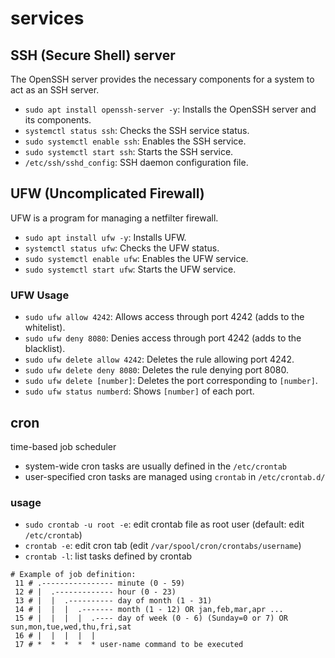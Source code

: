 # services
## SSH (Secure Shell) server
The OpenSSH server provides the necessary components for a system to act as an SSH server.

- `sudo apt install openssh-server -y`: Installs the OpenSSH server and its components.
- `systemctl status ssh`: Checks the SSH service status.
- `sudo systemctl enable ssh`: Enables the SSH service.
- `sudo systemctl start ssh`: Starts the SSH service.
- `/etc/ssh/sshd_config`: SSH daemon configuration file.

## UFW (Uncomplicated Firewall)
UFW is a program for managing a netfilter firewall.

- `sudo apt install ufw -y`: Installs UFW.
- `systemctl status ufw`: Checks the UFW status.
- `sudo systemctl enable ufw`: Enables the UFW service.
- `sudo systemctl start ufw`: Starts the UFW service.

### UFW Usage
- `sudo ufw allow 4242`: Allows access through port 4242 (adds to the whitelist).
- `sudo ufw deny 8080`: Denies access through port 4242 (adds to the blacklist).
- `sudo ufw delete allow 4242`: Deletes the rule allowing port 4242.
- `sudo ufw delete deny 8080`: Deletes the rule denying port 8080.
- `sudo ufw delete [number]`: Deletes the port corresponding to `[number]`.
- `sudo ufw status numberd`: Shows `[number]` of each port.

## cron
time-based job scheduler

* system-wide cron tasks are usually defined in the `/etc/crontab`
* user-specified cron tasks are managed using `crontab` in `/etc/crontab.d/`

### usage
* `sudo crontab -u root -e`: edit crontab file as root user (default: edit `/etc/crontab`)
* `crontab -e`: edit cron tab (edit `/var/spool/cron/crontabs/username`)
* `crontab -l`: list tasks defined by crontab

```
# Example of job definition:
 11 # .---------------- minute (0 - 59)
 12 # |  .------------- hour (0 - 23)
 13 # |  |  .---------- day of month (1 - 31)
 14 # |  |  |  .------- month (1 - 12) OR jan,feb,mar,apr ...
 15 # |  |  |  |  .---- day of week (0 - 6) (Sunday=0 or 7) OR sun,mon,tue,wed,thu,fri,sat
 16 # |  |  |  |  |
 17 # *  *  *  *  * user-name command to be executed 
```
